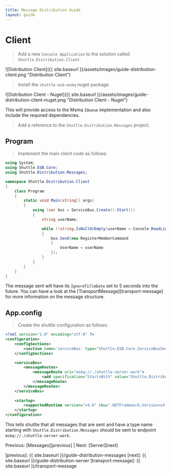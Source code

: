 ```yaml
---
title: Message Distribution Guide
layout: guide
---
```

<script src="{{ site.baseurl }}/assets/js/guide-distribution.js"></script>
<script>shuttle.guideData.selectedItemName = 'guide-distribution-client'</script>
# Client

> Add a new `Console Application` to the solution called `Shuttle.Distribution.Client`.

![Distribution Client]({{ site.baseurl }}/assets/images/guide-distribution-client.png "Distribution Client")

> Install the `shuttle-esb-msmq` nuget package.

![Distribution Client - Nuget]({{ site.baseurl }}/assets/images/guide-distribution-client-nuget.png "Distribution Client - Nuget")

This will provide access to the Msmq `IQueue` implementation and also include the required dependencies.

> Add a reference to the `Shuttle.Distribution.Messages` project.

## Program

> Implement the main client code as follows:

``` c#
using System;
using Shuttle.ESB.Core;
using Shuttle.Distribution.Messages;

namespace Shuttle.Distribution.Client
{
	class Program
	{
		static void Main(string[] args)
		{
			using (var bus = ServiceBus.Create().Start())
			{
				string userName;

				while (!string.IsNullOrEmpty(userName = Console.ReadLine()))
				{
					bus.Send(new RegisterMemberCommand
					{
						UserName = userName
					});
				}
			}
		}
	}
}
```

The message sent will have its `IgnoreTilleDate` set to 5 seconds into the future.  You can have a look at the [TransportMessage][transport-message] for more information on the message structure.

## App.config

> Create the shuttle configuration as follows:

``` xml
<?xml version="1.0" encoding="utf-8" ?>
<configuration>
	<configSections>
		<section name='serviceBus' type="Shuttle.ESB.Core.ServiceBusSection, Shuttle.ESB.Core"/>
	</configSections>

	<serviceBus>
		<messageRoutes>
			<messageRoute uri="msmq://./shuttle-server-work">
				<add specification="StartsWith" value="Shuttle.Distribution.Messages" />
			</messageRoute>
		</messageRoutes>		
	</serviceBus>
	
    <startup> 
        <supportedRuntime version="v4.0" sku=".NETFramework,Version=v4.5" />
    </startup>
</configuration>
```

This tells shuttle that all messages that are sent and have a type name starting with `Shuttle.Distribution.Messages` should be sent to endpoint `msmq://./shuttle-server-work`.

Previous: [Messages][previous] | Next: [Server][next]

[previous]: {{ site.baseurl }}/guide-distribution-messages
[next]: {{ site.baseurl }}/guide-distribution-server
[transport-message]: {{ site.baseurl }}/transport-message
